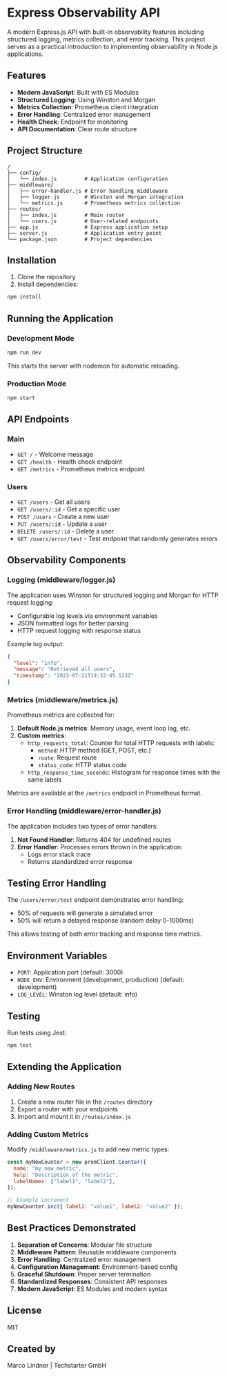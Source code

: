 # Express Observability API

A modern Express.js API with built-in observability features including structured logging, metrics collection, and error tracking. This project serves as a practical introduction to implementing observability in Node.js applications.

## Features

- **Modern JavaScript**: Built with ES Modules
- **Structured Logging**: Using Winston and Morgan
- **Metrics Collection**: Prometheus client integration
- **Error Handling**: Centralized error management
- **Health Check**: Endpoint for monitoring
- **API Documentation**: Clear route structure

## Project Structure

```
/
├── config/
│   └── index.js         # Application configuration
├── middleware/
│   ├── error-handler.js # Error handling middleware
│   ├── logger.js        # Winston and Morgan integration
│   └── metrics.js       # Prometheus metrics collection
├── routes/
│   ├── index.js         # Main router
│   └── users.js         # User-related endpoints
├── app.js               # Express application setup
├── server.js            # Application entry point
└── package.json         # Project dependencies
```

## Installation

1. Clone the repository
2. Install dependencies:

```bash
npm install
```

## Running the Application

### Development Mode

```bash
npm run dev
```

This starts the server with nodemon for automatic reloading.

### Production Mode

```bash
npm start
```

## API Endpoints

### Main

- `GET /` - Welcome message
- `GET /health` - Health check endpoint
- `GET /metrics` - Prometheus metrics endpoint

### Users

- `GET /users` - Get all users
- `GET /users/:id` - Get a specific user
- `POST /users` - Create a new user
- `PUT /users/:id` - Update a user
- `DELETE /users/:id` - Delete a user
- `GET /users/error/test` - Test endpoint that randomly generates errors

## Observability Components

### Logging (middleware/logger.js)

The application uses Winston for structured logging and Morgan for HTTP request logging:

- Configurable log levels via environment variables
- JSON formatted logs for better parsing
- HTTP request logging with response status

Example log output:

```json
{
  "level": "info",
  "message": "Retrieved all users",
  "timestamp": "2023-07-21T14:32:45.123Z"
}
```

### Metrics (middleware/metrics.js)

Prometheus metrics are collected for:

1. **Default Node.js metrics**: Memory usage, event loop lag, etc.
2. **Custom metrics**:
   - `http_requests_total`: Counter for total HTTP requests with labels:
     - `method`: HTTP method (GET, POST, etc.)
     - `route`: Request route
     - `status_code`: HTTP status code
   - `http_response_time_seconds`: Histogram for response times with the same labels

Metrics are available at the `/metrics` endpoint in Prometheus format.

### Error Handling (middleware/error-handler.js)

The application includes two types of error handlers:

1. **Not Found Handler**: Returns 404 for undefined routes
2. **Error Handler**: Processes errors thrown in the application:
   - Logs error stack trace
   - Returns standardized error response

## Testing Error Handling

The `/users/error/test` endpoint demonstrates error handling:

- 50% of requests will generate a simulated error
- 50% will return a delayed response (random delay 0-1000ms)

This allows testing of both error tracking and response time metrics.

## Environment Variables

- `PORT`: Application port (default: 3000)
- `NODE_ENV`: Environment (development, production) (default: development)
- `LOG_LEVEL`: Winston log level (default: info)

## Testing

Run tests using Jest:

```bash
npm test
```

## Extending the Application

### Adding New Routes

1. Create a new router file in the `/routes` directory
2. Export a router with your endpoints
3. Import and mount it in `/routes/index.js`

### Adding Custom Metrics

Modify `/middleware/metrics.js` to add new metric types:

```javascript
const myNewCounter = new promClient.Counter({
  name: "my_new_metric",
  help: "Description of the metric",
  labelNames: ["label1", "label2"],
});

// Example increment
myNewCounter.inc({ label1: "value1", label2: "value2" });
```

## Best Practices Demonstrated

1. **Separation of Concerns**: Modular file structure
2. **Middleware Pattern**: Reusable middleware components
3. **Error Handling**: Centralized error management
4. **Configuration Management**: Environment-based config
5. **Graceful Shutdown**: Proper server termination
6. **Standardized Responses**: Consistent API responses
7. **Modern JavaScript**: ES Modules and modern syntax

## License

MIT

## Created by
Marco Lindner | Techstarter GmbH
